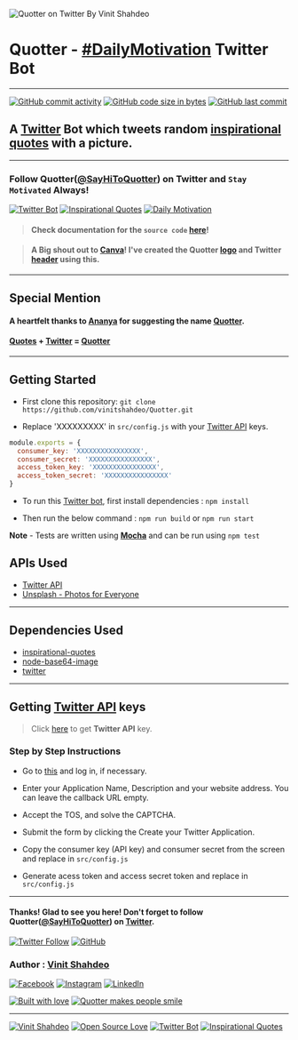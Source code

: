 ![Quotter on Twitter By Vinit Shahdeo](https://github.com/vinitshahdeo/Quotter/blob/master/img/quotter-twitter-bot.png?raw=true)

# Quotter - [#DailyMotivation](https://twitter.com/SayHiToQuotter) Twitter Bot

-----

[![GitHub commit activity](https://img.shields.io/github/commit-activity/y/vinitshahdeo/Quotter.svg?logo=github&style=social)](https://github.com/vinitshahdeo/) [![GitHub code size in bytes](https://img.shields.io/github/languages/code-size/vinitshahdeo/Quotter.svg?logo=git&style=social&logoColor=teal)](https://github.com/vinitshahdeo/) [![GitHub last commit](https://img.shields.io/github/last-commit/vinitshahdeo/Quotter.svg?logo=github&style=social)](https://github.com/vinitshahdeo/)

## A **[Twitter](https://twitter.com/SayHiToQuotter) Bot** which tweets random [inspirational quotes](https://vinitshahdeo.github.io/inspirational-quotes/) with a picture. 

-----

### Follow Quotter([@SayHiToQuotter](https://twitter.com/SayHiToQuotter)) on Twitter and `Stay Motivated` Always!

[![Twitter Bot](https://img.shields.io/badge/Twitter-Bot-teal.svg?style=for-the-badge&logo=twitter&logoColor=white)](https://github.com/vinitshahdeo/Quotter) [![Inspirational Quotes](https://img.shields.io/badge/Inspirational-Quotes-teal.svg?style=for-the-badge)](https://vinitshahdeo.github.io/inspirational-quotes/)  [![Daily Motivation](https://img.shields.io/badge/Daily-Motivation-teal.svg?style=for-the-badge)](https://twitter.com/SayHiToQuotter)

> #### Check **documentation** for the `source code` **[here](https://vinitshahdeo.github.io/Quotter/out/global.html)**!

> #### A Big shout out to [Canva](https://www.canva.com/)! I've created the Quotter [logo](https://github.com/vinitshahdeo/Quotter/blob/master/img/quotter-logo.png) and Twitter [header](https://github.com/vinitshahdeo/Quotter/blob/master/img/quotter-twitter-bot.png) using this. 

----

## Special Mention

#### A heartfelt thanks to [Ananya](https://www.facebook.com/ananya.chaudhary.54) for suggesting the name [Quotter](https://twitter.com/SayHiToQuotter).


#### **[Quotes](https://vinitshahdeo.github.io/inspirational-quotes/) + [Twitter](https://twitter.com/Vinit_Shahdeo) = [Quotter](https://twitter.com/SayHiToQuotter)**

----


## Getting Started

- First clone this repository: ```git clone https://github.com/vinitshahdeo/Quotter.git```

- Replace 'XXXXXXXXX' in `src/config.js` with your [Twitter API](https://developer.twitter.com/en/apps/) keys.

```javascript
module.exports = {
  consumer_key: 'XXXXXXXXXXXXXXXX',  
  consumer_secret: 'XXXXXXXXXXXXXXXX',
  access_token_key: 'XXXXXXXXXXXXXXXX',  
  access_token_secret: 'XXXXXXXXXXXXXXXX'
}
```

- To run this [Twitter bot](https://twitter.com/SayHiToQuotter), first install dependencies : ```npm install```

- Then run the below command : ```npm run build``` or ```npm run start```

**Note** - Tests are written using **[Mocha](https://mochajs.org/)** and can be run using `npm test`

## APIs Used

- [Twitter API](https://dev.twitter.com/apps)
- [Unsplash - Photos for Everyone](https://unsplash.com/)

----

## Dependencies Used

- [inspirational-quotes](https://vinitshahdeo.github.io/inspirational-quotes/)
- [node-base64-image](https://www.npmjs.com/package/node-base64-image)
- [twitter](https://www.npmjs.com/package/twitter)

-----

## Getting [Twitter API](https://dev.twitter.com/apps) keys

> Click [here](https://dev.twitter.com/apps) to get **Twitter API** key.

### Step by Step Instructions

- Go to [this](https://dev.twitter.com/apps/new) and log in, if necessary.

- Enter your Application Name, Description and your website address. You can leave the callback URL empty.

- Accept the TOS, and solve the CAPTCHA.

- Submit the form by clicking the Create your Twitter Application.

- Copy the consumer key (API key) and consumer secret from the screen and replace in `src/config.js`

- Generate acess token and access secret token and replace in `src/config.js`

------

#### Thanks! Glad to see you here! Don't forget to follow Quotter([@SayHiToQuotter](https://twitter.com/SayHiToQuotter)) on [Twitter](https://twitter.com/SayHiToQuotter).

[![Twitter Follow](https://img.shields.io/twitter/follow/SayHiToQuotter.svg?style=social&logoColor=teal)](https://twitter.com/SayHiToQuotter) [![GitHub](https://img.shields.io/github/license/vinitshahdeo/Quotter.svg?logo=github&style=social)](https://vinitshahdeo.github.io/Quotter/)

### Author : **[Vinit Shahdeo](https://www.facebook.com/vinit.shahdeo)**

[![Facebook](https://img.shields.io/static/v1.svg?label=Add&message=@vinit.shahdeo&color=teal&logo=facebook&style=flat&logoColor=white)](https://www.facebook.com/vinit.shahdeo)  [![Instagram](https://img.shields.io/static/v1.svg?label=Follow&message=@vinitshahdeo&color=teal&logo=instagram&style=flat&logoColor=white)](https://www.instagram.com/vinitshahdeo/) [![LinkedIn](https://img.shields.io/static/v1.svg?label=connect&message=@vinitshahdeo&color=teal&logo=linkedin&style=flat&logoColor=white)](https://www.linkedin.com/in/vinitshahdeo/)

[![Built with love](https://img.shields.io/badge/Built&nbsp;With-Love-teal.svg?style=for-the-badge)](https://github.com/vinitshahdeo/Quotter)  [![Quotter makes people smile](https://img.shields.io/badge/Makes&nbsp;People-Smile-teal.svg?style=for-the-badge)](https://vinitshahdeo.github.io/Quotter/)

--- 

[![Vinit Shahdeo](https://img.shields.io/badge/Author-@vinitshahdeo-teal.svg)](https://github.com/vinitshahdeo/) [![Open Source Love](https://badges.frapsoft.com/os/v2/open-source.svg?v=103)](https://github.com/vinitshahdeo) [![Twitter Bot](https://img.shields.io/badge/twitter-bot-teal.svg)](https://github.com/vinitshahdeo/Quotter) [![Inspirational Quotes](https://img.shields.io/badge/inspirational-quotes-teal.svg)](https://www.npmjs.com/package/inspirational-quotes) 
